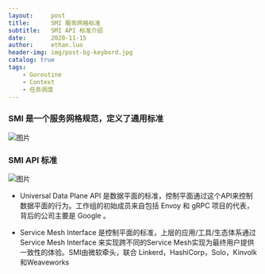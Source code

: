 ```yaml
---
layout:     post
title:      SMI 服务网格标准
subtitle:   SMI API 标准介绍
date:       2020-11-15
author:     ethan.luo
header-img: img/post-bg-keybord.jpg
catalog: true
tags:
    - Goroutine
    - Context
    - 任务调度
---
```


### SMI 是一个服务网格规范，定义了通用标准
![图片](/api/project/353433/files/22237280/imagePreview)

### SMI API 标准
![图片](/api/project/353433/files/22237399/imagePreview)

- Universal Data Plane API 是数据平面的标准，控制平面通过这个API来控制数据平面的行为。工作组的初始成员来自包括 Envoy 和 gRPC 项目的代表，背后的公司主要是 Google 。

- Service Mesh Interface 是控制平面的标准，上层的应用/工具/生态体系通过 Service Mesh Interface 来实现跨不同的Service Mesh实现为最终用户提供一致性的体验。SMI由微软牵头，联合 Linkerd，HashiCorp，Solo，Kinvolk和Weaveworks